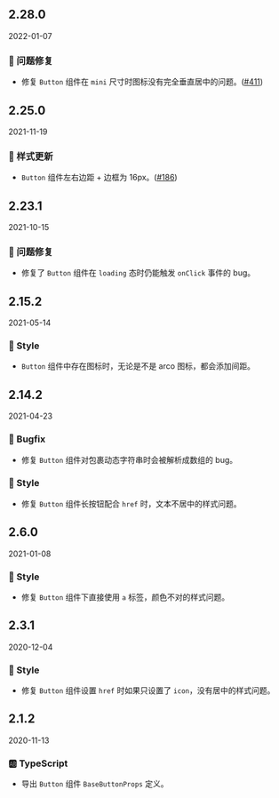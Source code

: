 ## 2.28.0

2022-01-07

### 🐛 问题修复

- 修复 `Button` 组件在 `mini` 尺寸时图标没有完全垂直居中的问题。([#411](https://github.com/arco-design/arco-design/pull/411))

## 2.25.0

2021-11-19

### 💅 样式更新

- `Button` 组件左右边距 + 边框为 16px。([#186](https://github.com/arco-design/arco-design/pull/186))

## 2.23.1

2021-10-15

### 🐛 问题修复

- 修复了 `Button` 组件在 `loading` 态时仍能触发 `onClick`  事件的 bug。

## 2.15.2

2021-05-14

### 💅 Style

- `Button` 组件中存在图标时，无论是不是 arco 图标，都会添加间距。

## 2.14.2

2021-04-23

### 🐛 Bugfix

- 修复 `Button` 组件对包裹动态字符串时会被解析成数组的 bug。

### 💅 Style

- 修复 `Button` 组件长按钮配合 `href` 时，文本不居中的样式问题。

## 2.6.0

2021-01-08

### 💅 Style

- 修复 `Button` 组件下直接使用 `a` 标签，颜色不对的样式问题。

## 2.3.1

2020-12-04

### 💅 Style

- 修复 `Button` 组件设置 `href` 时如果只设置了 `icon`，没有居中的样式问题。

## 2.1.2

2020-11-13

### 🆎 TypeScript

- 导出 `Button` 组件 `BaseButtonProps` 定义。



